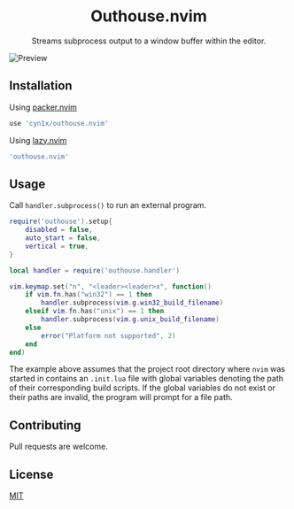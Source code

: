 <div align="center">

# Outhouse.nvim
Streams subprocess output to a window buffer within the editor.

</div>

![Preview](https://i.imgur.com/tNelVa0.gif)

## Installation

Using [packer.nvim](https://github.com/wbthomason/packer.nvim)

```lua
use 'cyn1x/outhouse.nvim'
```

Using [lazy.nvim](https://github.com/folke/lazy.nvim)

```lua
'outhouse.nvim'
```

## Usage

Call `handler.subprocess()` to run an external program.

```lua
require('outhouse').setup{
    disabled = false,
    auto_start = false,
    vertical = true,
}

local handler = require('outhouse.handler')

vim.keymap.set("n", "<leader><leader>x", function()
    if vim.fn.has("win32") == 1 then
        handler.subprocess(vim.g.win32_build_filename)
    elseif vim.fn.has("unix") == 1 then
        handler.subprocess(vim.g.unix_build_filename)
    else
        error("Platform not supported", 2)
    end
end)
```

The example above assumes that the project root directory where `nvim` was started in contains an `.init.lua` file with global variables denoting the path of their corresponding build scripts. If the global variables do not exist or their paths are invalid, the program will prompt for a file path.

## Contributing

Pull requests are welcome.

## License

[MIT](https://choosealicense.com/licenses/mit/)
